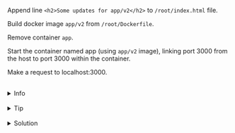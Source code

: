 
Append line `<h2>Some updates for app/v2</h2>` to `/root/index.html` file.

Build docker image `app/v2` from `/root/Dockerfile`.

Remove container `app`.

Start the container named app (using `app/v2` image), linking port 3000 from the host to port 3000 within the container.


Make a request to localhost:3000.


<br>
<details><summary>Info</summary>
<br>

```plain
To run container with exposed port use -p flag.
```

</details>

<br>
<details><summary>Tip</summary>
<br>

```plain
Use >> to append text to the file.

Use docker build and docker run commands.

Use --help flag to see the help.
```

</details>


<br>
<details><summary>Solution</summary>
<br>

<br>

Append line <h2>Some updates for app/v2</h2> to index.html file:

<br>

```plain
echo "<h2>Some updates for app/v2</h2>" >> /root/index.html
```{{exec}}


<br>

Build app/v2 image:

<br>

```plain
docker build -t app/v2 .
```{{exec}}

<br>

Delete container app created from the image app/v1:

<br>

```plain
docker rm -f app
OR
docker stop app && docker rm app
```{{copy}}


<br>

Run the container with exposed port 3000.

<br>

```plain
docker run -d -p 3000:3000 --name app app/v2 
```{{exec}}

<br>

Make a request to localhost:3000:

<br>

```plain
curl localhost:3000
```{{exec}}

<br>
